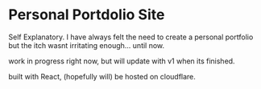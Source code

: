 # Personal Portdolio Site

Self Explanatory. I have always felt the need to create a personal portfolio but the itch wasnt irritating enough... until now. 

work in progress right now, but will update with v1 when its finished.

built with React, (hopefully will) be hosted on cloudflare.